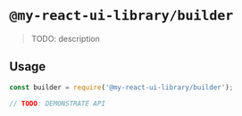 # `@my-react-ui-library/builder`

> TODO: description

## Usage

```js
const builder = require('@my-react-ui-library/builder');

// TODO: DEMONSTRATE API
```
